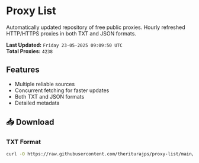 # Proxy List

Automatically updated repository of free public proxies. Hourly refreshed HTTP/HTTPS proxies in both TXT and JSON formats.

**Last Updated:** `Friday 23-05-2025 09:09:50 UTC`  
**Total Proxies:** `4238`

## Features
- Multiple reliable sources
- Concurrent fetching for faster updates
- Both TXT and JSON formats
- Detailed metadata

## 📥 Download

### TXT Format
```bash
curl -O https://raw.githubusercontent.com/theriturajps/proxy-list/main/proxies.txt